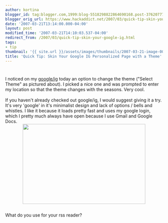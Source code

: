 ```yaml
---
author: kortina
blogger_id: tag:blogger.com,1999:blog-5518298822864690168.post-3762077768530652065
blogger_orig_url: https://www.hackaddict.net/2007/03/quick-tip-skin-your-google-ig.html
date: '2007-03-21T13:14:00.000-04:00'
layout: post
modified_time: '2007-03-21T14:10:03.537-04:00'
redirect_from: /2007/03/quick-tip-skin-your-google-ig.html
tags:
- tip
thumbnail: '{{ site.url }}/assets/images/thumbnails/2007-03-21-image-0000.jpg'
title: 'Quick Tip: Skin Your Google IG Personalized Page with a Theme'
---
```


<img alt="" border="0" id="BLOGGER_PHOTO_ID_5044441502679292402" src="{{ site.url }}/assets/images/posts/2007-03-21-image-0000.jpg" style="margin: 0px auto 10px; display: block; text-align: center; "/><br/>I noticed on my <a href="http://google.com/ig">google/ig</a> today an option to change the theme ("Select Theme" as pictured about).  I picked a nice one and was prompted to enter my location so that the theme changes with the seasons.  Very cool.<br/><br/>If you haven't already checked out google/ig, I would suggest giving it a try.  It's very 'google' in it's minimalist design and lack of options / bells and whistles.  I like it because it loads pretty fast and uses my google login, which I pretty much always have open because I use Gmail and Google Docs.<br/><img alt="" border="0" id="BLOGGER_PHOTO_ID_5044441322290665954" src="{{ site.url }}/assets/images/posts/2007-03-21-image-0001.jpg" style="margin: 0px auto 10px; display: block; text-align: center;  width: 392px; height: 256px;"/><br/>What do you use for your rss reader?